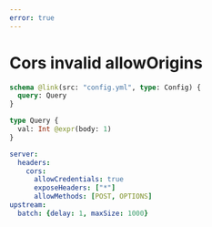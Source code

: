 ```yaml
---
error: true
---
```


# Cors invalid allowOrigins

```graphql @config
schema @link(src: "config.yml", type: Config) {
  query: Query
}

type Query {
  val: Int @expr(body: 1)
}
```

```yml @file:config.yml
server:
  headers:
    cors:
      allowCredentials: true
      exposeHeaders: ["*"]
      allowMethods: [POST, OPTIONS]
upstream:
  batch: {delay: 1, maxSize: 1000}
```
